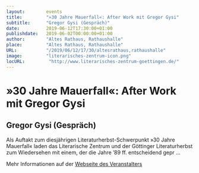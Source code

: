 ```yaml
---
layout:        events
title:         "»30 Jahre Mauerfall«: After Work mit Gregor Gysi"
subtitle:      "Gregor Gysi (Gespräch)"
date:          2019-06-12T17:30:00+01:00
publishdate:   2019-06-02T00:00:00+01:00
author:        "Altes Rathaus, Rathaushalle"
place:         "Altes Rathaus, Rathaushalle"
URL:           "/2019/06/12/17/30/altesrathaus,rathaushalle"
image:         "literarisches-zentrum-icon.png"
locURL:         "http://www.literarisches-zentrum-goettingen.de/"
---
```


»30 Jahre Mauerfall«: After Work mit Gregor Gysi
===========

Gregor Gysi (Gespräch)
-----------


Als Auftakt zum diesjährigen Literaturherbst­-Schwerpunkt »30 Jahre Mauerfall« laden das Literarische Zentrum und der Göttinger Literaturherbst zum Wiedersehen mit einem, der die Jahre ’89 ff. entscheidend gepr ...


Mehr Informationen auf der [Webseite des Veranstalters](http://www.literarisches-zentrum-goettingen.de//programm/2019-1/hauptprogramm/gregor-gysi/)

